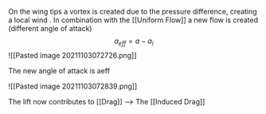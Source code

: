 On the wing tips a vortex is created due to the pressure difference, creating a local wind . In combination with the [[Uniform Flow]] a new flow is created (different angle of attack)
$$a_{eff}=a-a_i$$
![[Pasted image 20211103072726.png]]

The new angle of attack is aeff

![[Pasted image 20211103072839.png]]

The lift now contributes to [[Drag]] --> The [[Induced Drag]]